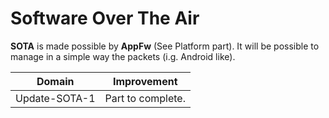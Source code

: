 # Software Over The Air

**SOTA** is made possible by **AppFw** (See Platform part). It will be possible
to manage in a simple way the packets (i.g. Android like).

<!-- todo -->

Domain        | Improvement
------------- | -----------------
Update-SOTA-1 | Part to complete.

<!-- endtodo -->
